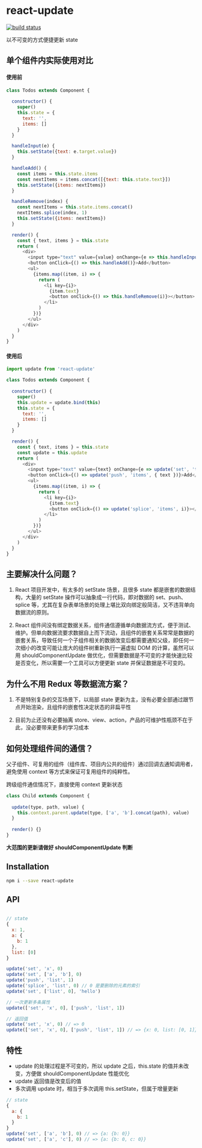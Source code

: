# react-update

[![build status](https://img.shields.io/travis/jianghai/react-update.svg)](https://travis-ci.org/jianghai/react-update)

以不可变的方式便捷更新 state

## 单个组件内实际使用对比

#### 使用前

```javascript
class Todos extends Component {
  
  constructor() {
    super()
    this.state = {
      text: '',
      items: []
    }
  }

  handleInput(e) {
    this.setState({text: e.target.value})
  }

  handleAdd() {
    const items = this.state.items
    const nextItems = items.concat([{text: this.state.text}])
    this.setState({items: nextItems})
  }

  handleRemove(index) {
    const nextItems = this.state.items.concat()
    nextItems.splice(index, 1)
    this.setState({items: nextItems})
  }

  render() {
    const { text, items } = this.state
    return (
      <div>
        <input type="text" value={value} onChange={e => this.handleInput(e)} />
        <button onClick={() => this.handleAdd()}>Add</button>
        <ul>
          {items.map((item, i) => {
            return (
              <li key={i}>
                {item.text}
                <button onClick={() => this.handleRemove(i)}></button>
              </li>
            )
          })}
        </ul>
      </div>
    )
  }
}
```

#### 使用后

```javascript
import update from 'react-update'

class Todos extends Component {
  
  constructor() {
    super()
    this.update = update.bind(this)
    this.state = {
      text: '',
      items: []
    }
  }

  render() {
    const { text, items } = this.state
    const update = this.update
    return (
      <div>
        <input type="text" value={text} onChange={e => update('set', 'text', e.target.value)} />
        <button onClick={() => update('push', 'items', { text })}>Add</button>
        <ul>
          {items.map((item, i) => {
            return (
              <li key={i}>
                {item.text}
                <button onClick={() => update('splice', 'items', i)}></button>
              </li>
            )
          })}
        </ul>
      </div>
    )
  }
}
```

## 主要解决什么问题？

1. React 项目开发中，有太多的 setState 场景，且很多 state 都是嵌套的数据结构，大量的 setState 操作可以抽象成一行代码，即对数据的 set、push、splice 等，尤其在复杂表单场景的处理上堪比双向绑定般简洁，又不违背单向数据流的原则。

1. React 组件间没有绑定数据关系，组件通信遵循单向数据流方式，便于测试、维护。但单向数据流要求数据自上而下流动，且组件的嵌套关系常常是数据的嵌套关系，导致任何一个子组件相关的数据改变后都需要通知父级，即任何一次细小的改变可能让庞大的组件树重新执行一遍虚拟 DOM 的计算，虽然可以用 shouldComponentUpdate 做优化，但需要数据是不可变的才能快速比较是否变化，所以需要一个工具可以方便更新 state 并保证数据是不可变的。

## 为什么不用 Redux 等数据流方案？

1. 不是特别复杂的交互场景下，以局部 state 更新为主，没有必要全部通过跟节点开始渲染，且组件的嵌套性决定状态的非扁平性

1. 目前为止还没有必要抽离 store、view、action，产品的可维护性瓶颈不在于此，没必要带来更多的学习成本

## 如何处理组件间的通信？

父子组件、可复用的组件（组件库、项目内公共的组件）通过回调去通知调用者，避免使用 context 等方式来保证可复用组件的纯粹性。

跨级组件通信情况下，直接使用 context 更新状态

```javascript
class Child extends Component {
  
  update(type, path, value) {
    this.context.parent.update(type, ['a', 'b'].concat(path), value)
  }
  
  render() {}
}
```

**大范围的更新请做好 shouldComponentUpdate 判断**

## Installation

```sh
npm i --save react-update
```

## API

```javascript

// state
{
  x: 1,
  a: {
    b: 1
  },
  list: [0]
}

update('set', 'x', 0)
update('set', ['a', 'b'], 0)
update('push', 'list', 1)
update('splice', 'list', 0) // 0 是要删除的元素的索引
update('set', ['list', 0], 'hello')

// 一次更新多条属性
update(['set', 'x', 0], ['push', 'list', 1])

// 返回值
update('set', 'x', 0) // => 0
update(['set', 'x', 0], ['push', 'list', 1]) // => {x: 0, list: [0, 1]}
```

## 特性

* update 的处理过程是不可变的，所以 update 之后，this.state 的值并未改变，方便做 shouldComponentUpdate 性能优化
* update 返回值是改变后的值
* 多次调用 update 时，相当于多次调用 this.setState，但属于增量更新
```javascript
// state
{
  a: {
    b: 1
  }
}
update('set', ['a', 'b'], 0) // => {a: {b: 0}}
update('set', ['a', 'c'], 0) // => {a: {b: 0, c: 0}}
```